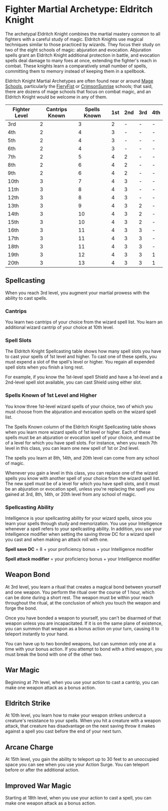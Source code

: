 # Fighter Martial Archetype: Eldritch Knight
The archetypal Eldritch Knight combines the martial mastery common to all fighters with a careful study of magic. Eldritch Knights use magical techniques similar to those practiced by wizards. They focus their study on two of the eight schools of magic: abjuration and evocation. Abjuration spells grant an Eldritch Knight additional protection in battle, and evocation spells deal damage to many foes at once, extending the fighter's reach in combat. These knights learn a comparatively small number of spells, committing them to memory instead of keeping them in a spellbook.

Eldritch Knight Martial Archetypes are often found near or around [Mage Schools](../../Organizations/MageSchools/MageSchools.md), particularly the [FieryFist](../../Organizations/MageSchools/FieryFirst.md) or [CrimsonSunrise](../../Organizations/MageSchools/CrimsonSunrise.md) schools; that said, there are dozens of mage schools that focus on combat magic, and an Eldritch Knight would be welcome in any of them.

Fighter Level|Cantrips Known|Spells Known|1st|2nd|3rd|4th
-------------|--------------|------------|---|---|---|---
3rd|2|3|2|-|-|-
4th|2|4|3|-|-|-
5th|2|4|3|-|-|-
6th|2|4|3|-|-|-
7th|2|5|4|2|-|-
8th|2|6|4|2|-|-
9th|2|6|4|2|-|-
10th|3|7|4|3|-|-
11th|3|8|4|3|-|-
12th|3|8|4|3|-|-
13th|3|9|4|3|2|-
14th|3|10|4|3|2|-
15th|3|10|4|3|2|-
16th|3|11|4|3|3|-
17th|3|11|4|3|3|-
18th|3|11|4|3|3|-
19th|3|12|4|3|3|1
20th|3|13|4|3|3|1

## Spellcasting
When you reach 3rd level, you augment your martial prowess with the ability to cast spells.

### Cantrips
You learn two cantrips of your choice from the wizard spell list. You learn an additional wizard cantrip of your choice at 10th level.

### Spell Slots
The Eldritch Knight Spellcasting table shows how many spell slots you have to cast your spells of 1st level and higher. To cast one of these spells, you must expend a slot of the spell's level or higher. You regain all expended spell slots when you finish a long rest.

For example, if you know the 1st-level spell Shield and have a 1st-level and a 2nd-level spell slot available, you can cast Shield using either slot.

### Spells Known of 1st Level and Higher
You know three 1st-level wizard spells of your choice, two of which you must choose from the abjuration and evocation spells on the wizard spell list.

The Spells Known column of the Eldritch Knight Spellcasting table shows when you learn more wizard spells of 1st level or higher. Each of these spells must be an abjuration or evocation spell of your choice, and must be of a level for which you have spell slots. For instance, when you reach 7th level in this class, you can learn one new spell of 1st or 2nd level.

The spells you learn at 8th, 14th, and 20th level can come from any school of magic.

Whenever you gain a level in this class, you can replace one of the wizard spells you know with another spell of your choice from the wizard spell list. The new spell must be of a level for which you have spell slots, and it must be an abjuration or evocation spell, unless you're replacing the spell you gained at 3rd, 8th, 14th, or 20th level from any school of magic.

### Spellcasting Ability
Intelligence is your spellcasting ability for your wizard spells, since you learn your spells through study and memorization. You use your Intelligence whenever a spell refers to your spellcasting ability. In addition, you use your Intelligence modifier when setting the saving throw DC for a wizard spell you cast and when making an attack roll with one.

**Spell save DC** = 8 + your proficiency bonus + your Intelligence modifier

**Spell attack modifier** = your proficiency bonus + your Intelligence modifier

## Weapon Bond
At 3rd level, you learn a ritual that creates a magical bond between yourself and one weapon. You perform the ritual over the course of 1 hour, which can be done during a short rest. The weapon must be within your reach throughout the ritual, at the conclusion of which you touch the weapon and forge the bond.

Once you have bonded a weapon to yourself, you can't be disarmed of that weapon unless you are incapacitated. If it is on the same plane of existence, you can summon that weapon as a bonus action on your turn, causing it to teleport instantly to your hand.

You can have up to two bonded weapons, but can summon only one at a time with your bonus action. If you attempt to bond with a third weapon, you must break the bond with one of the other two.

## War Magic
Beginning at 7th level, when you use your action to cast a cantrip, you can make one weapon attack as a bonus action.

## Eldritch Strike
At 10th level, you learn how to make your weapon strikes undercut a creature's resistance to your spells. When you hit a creature with a weapon attack, that creature has disadvantage on the next saving throw it makes against a spell you cast before the end of your next turn.

## Arcane Charge
At 15th level, you gain the ability to teleport up to 30 feet to an unoccupied space you can see when you use your Action Surge. You can teleport before or after the additional action.

## Improved War Magic
Starting at 18th level, when you use your action to cast a spell, you can make one weapon attack as a bonus action.
